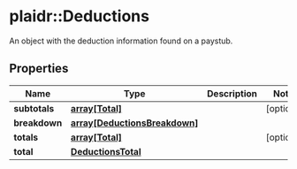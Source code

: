 # plaidr::Deductions

An object with the deduction information found on a paystub.

## Properties
Name | Type | Description | Notes
------------ | ------------- | ------------- | -------------
**subtotals** | [**array[Total]**](Total.md) |  | [optional] 
**breakdown** | [**array[DeductionsBreakdown]**](DeductionsBreakdown.md) |  | 
**totals** | [**array[Total]**](Total.md) |  | [optional] 
**total** | [**DeductionsTotal**](DeductionsTotal.md) |  | 



